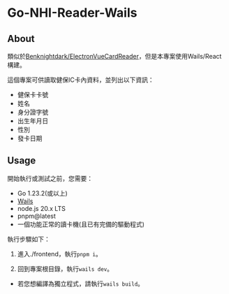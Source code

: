 # Go-NHI-Reader-Wails

## About

類似於[Benknightdark/ElectronVueCardReader](https://github.com/Benknightdark/ElectronVueCardReader)，但是本專案使用Wails/React構建。

這個專案可供讀取健保IC卡內資料，並列出以下資訊：

- 健保卡卡號
- 姓名
- 身分證字號
- 出生年月日
- 性別
- 發卡日期


## Usage

開始執行或測試之前，您需要：
- Go 1.23.2(或以上)
- [Wails](https://wails.io/)
- node.js 20.x LTS
- pnpm@latest
- 一個功能正常的讀卡機(且已有完備的驅動程式)

執行步驟如下：

1. 進入./frontend，執行`pnpm i`。

2. 回到專案根目錄，執行`wails dev`。

- 若您想編譯為獨立程式，請執行`wails build`。